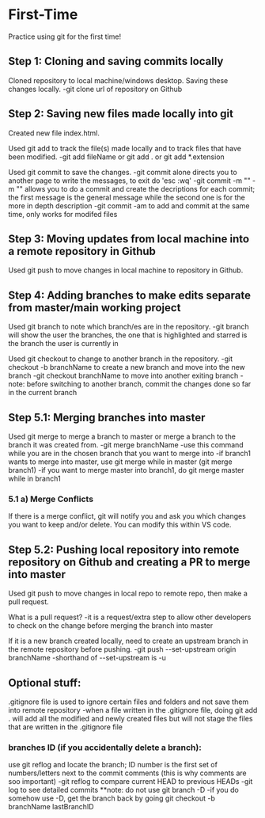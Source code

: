 # First-Time

Practice using git for the first time!

## **Step 1**: Cloning and saving commits locally

Cloned repository to local machine/windows desktop.
Saving these changes locally.
-git clone url of repository on Github

## **Step 2**: Saving new files made locally into git

Created new file index.html.

Used git add to track the file(s) made locally and to track files that have been modified.
-git add fileName or git add . or git add *.extension

Used git commit to save the changes.
-git commit alone directs you to another page to write the messages, to exit do 'esc :wq'
-git commit -m "" -m "" allows you to do a commit and create the decriptions for each commit; the first message is the general message while the second one is for the more in depth description
-git commit -am to add and commit at the same time, only works for modifed files

## **Step 3**: Moving updates from local machine into a remote repository in Github

Used git push to move changes in local machine to repository in Github.

## **Step 4**: Adding branches to make edits separate from master/main working project

Used git branch to note which branch/es are in the repository.
-git branch will show the user the branches, the one that is highlighted and starred is the branch the user is currently in

Used git checkout to change to another branch in the repository.
-git checkout -b branchName to create a new branch and move into the new branch
-git checkout branchName to move into another exiting branch
-note: before switching to another branch, commit the changes done so far in the current branch

## **Step 5.1**: Merging branches into master

Used git merge to merge a branch to master or merge a branch to the branch it was created from.
-git merge branchName
-use this command while you are in the chosen branch that you want to merge into
    -if branch1 wants to merge into master, use git merge while in master (git merge branch1)
    -if you want to merge master into branch1, do git merge master while in branch1 

### **5.1 a)** Merge Conflicts

If there is a merge conflict, git will notify you and ask you which changes you want to keep and/or delete. You can modify this within VS code.

## **Step 5.2**: Pushing local repository into remote repository on Github and creating a PR to merge into master

Used git push to move changes in local repo to remote repo, then make a pull request.

What is a pull request?
-it is a request/extra step to allow other developers to check on the change before merging the branch into master

If it is a new branch created locally, need to create an upstream branch in the remote repository before pushing.
-git push --set-upstream origin branchName
-shorthand of --set-upstream is -u

## Optional stuff: 

.gitignore file is used to ignore certain files and folders and not save them into remote repository
-when a file written in the .gitignore file, doing git add . will add all the modified and newly created files but will not stage the files that are written in the .gitignore file

### branches ID (if you accidentally delete a branch):
use git reflog and locate the branch; ID number is the first set of numbers/letters next to the commit comments (this is why comments are soo important)
-git reflog to compare current HEAD to previous HEADs
-git log to see detailed commits
**note: do not use git branch -D
-if you do somehow use -D, get the branch back by going git checkout -b branchName lastBranchID